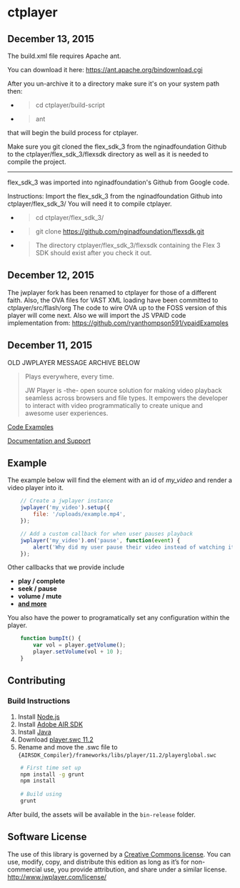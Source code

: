 ctplayer
=======

December 13, 2015
------------------

The build.xml file requires Apache ant.

You can download it here: https://ant.apache.org/bindownload.cgi

After you un-archive it to a directory make sure it's on your system path then:

* > cd ctplayer/build-script
* > ant

that will begin the build process for ctplayer.

Make sure you git cloned the flex_sdk_3 from the nginadfoundation Github to the ctplayer/flex_sdk_3/flexsdk directory as well as it is needed to compile the project.

------------------

flex_sdk_3 was imported into nginadfoundation's Github from Google code.

Instructions: Import the flex_sdk_3 from the nginadfoundation Github into ctplayer/flex_sdk_3/
You will need it to compile ctplayer.

* > cd ctplayer/flex_sdk_3/
* > git clone https://github.com/nginadfoundation/flexsdk.git
* > The directory ctplayer/flex_sdk_3/flexsdk containing the Flex 3 SDK should exist after you check it out.

December 12, 2015
------------------

The jwplayer fork has been renamed to ctplayer for those of a different faith.
Also, the OVA files for VAST XML loading have been committed to ctplayer/src/flash/org
The code to wire OVA up to the FOSS version of this player will come next.
Also we will import the JS VPAID code implementation from: https://github.com/ryanthompson591/vpaidExamples

December 11, 2015
------------------

OLD JWPLAYER MESSAGE ARCHIVE BELOW

> Plays everywhere, every time.
> 
> JW Player is -the- open source solution for making video playback seamless across browsers and file types. 
> It empowers the developer to interact with video programmatically to create unique and awesome user experiences.
 
[Code Examples](http://support.jwplayer.com/customer/portal/topics/564475-javascript-api/articles)

[Documentation and Support](http://support.jwplayer.com/)


## Example

The example below will find the element with an id of *my_video* and render a video player into it. 

```js
    // Create a jwplayer instance
    jwplayer('my_video').setup({
        file: '/uploads/example.mp4',
    });

    // Add a custom callback for when user pauses playback
    jwplayer('my_video').on('pause', function(event) {
        alert('Why did my user pause their video instead of watching it?');
    });
```

Other callbacks that we provide include
* **play / complete**
* **seek / pause**
* **volume / mute**
* **[and more](http://support.jwplayer.com/customer/portal/topics/564475-javascript-api/articles)**

You also have the power to programatically set any configuration within the player. 

```js
    function bumpIt() {
    	var vol = player.getVolume();
        player.setVolume(vol + 10 );
    }
```

## Contributing

### Build Instructions

 1. Install [Node.js](https://nodejs.org/download)
 1. Install [Adobe AIR SDK](http://www.adobe.com/devnet/air/air-sdk-download.html)
 1. Install [Java](https://java.com/en/download/)
 1. Download [player.swc 11.2](http://fpdownload.macromedia.com/get/flashplayer/installers/archive/playerglobal/playerglobal11_2.swc)
 1. Rename and move the .swc file to ```{AIRSDK_Compiler}/frameworks/libs/player/11.2/playerglobal.swc```

```sh
    # First time set up
    npm install -g grunt
    npm install
    
    # Build using
    grunt
```

After build, the assets will be available in the `bin-release` folder.


## Software License
The use of this library is governed by a [Creative Commons license](http://creativecommons.org/licenses/by-nc-sa/3.0/). You can use, modify, copy, and distribute this edition as long as it’s for non-commercial use, you provide attribution, and share under a similar license.
http://www.jwplayer.com/license/


